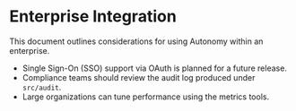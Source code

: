 # Enterprise Integration

This document outlines considerations for using Autonomy within an enterprise.

- Single Sign-On (SSO) support via OAuth is planned for a future release.
- Compliance teams should review the audit log produced under `src/audit`.
- Large organizations can tune performance using the metrics tools.
